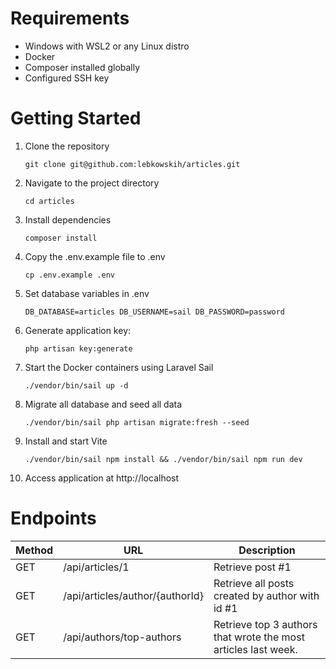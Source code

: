 <h1>Requirements</h1>
<ul>
    <li>Windows with WSL2 or any Linux distro</li>
    <li>Docker</li>
    <li>Composer installed globally</li>
    <li>Configured SSH key</li>
</ul>

<h1>Getting Started</h1>
<ol>
<li>Clone the repository</li>

``
git clone git@github.com:lebkowskih/articles.git
``

<li>Navigate to the project directory</li>

``
cd articles
``

<li>Install dependencies</li>

``
composer install
``

<li>Copy the .env.example file to .env</li>

``
cp .env.example .env
``

<li>Set database variables in .env</li>

``
DB_DATABASE=articles
DB_USERNAME=sail
DB_PASSWORD=password
``

<li>Generate application key:</li>

``
php artisan key:generate
``
<li>Start the Docker containers using Laravel Sail</li>

``
./vendor/bin/sail up -d
``

<li>Migrate all database and seed all data</li>

``
./vendor/bin/sail php artisan migrate:fresh --seed
``

<li>Install and start Vite</li>

``
./vendor/bin/sail npm install && ./vendor/bin/sail npm run dev
``

<li>Access application at <a>http://localhost</a></li>
</ol>


<h1>Endpoints</h1>

| Method | URL                             | Description                                     |
|--------|---------------------------------|-------------------------------------------------|
| GET    | /api/articles/1                 | Retrieve post #1                                |
| GET    | /api/articles/author/{authorId} | Retrieve all posts created by author with id #1 |
| GET    | /api/authors/top-authors        | Retrieve top 3 authors that wrote the most articles last week.                         |


